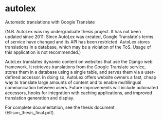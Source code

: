 autolex
=======

Automatic translations with Google Translate

(N.B. AutoLex was my undergraduate thesis project. It has not been updated since 2011. Since AutoLex was created, Google Translate's terms of service have changed and its API has been restricted. AutoLex stores translations in a database, which may be a violation of the ToS. Usage of this application is not recommended.)

AutoLex translates dynamic content on websites that use the Django web framework. It retrieves translations from the Google Translate service, stores them in a database using a single table, and serves them via a user-defined accessor. In doing so, AutoLex offers website owners a fast, cheap way to translate large amounts of content and to enable multilingual communication between users. Future improvements will include automated accessors, hooks for integration with caching applications, and improved translation generation and display.

For complete documentation, see the thesis document (Ellison_thesis_final.pdf).
